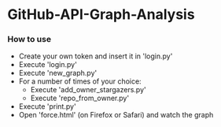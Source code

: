 # GitHub-API-Graph-Analysis

<!DOCTYPE html>
<html>
<body>
	
<h3>How to use</h3>
<ul>
  <li>Create your own token and insert it in 'login.py'</li>
  <li>Execute 'login.py'</li>
  <li>Execute 'new_graph.py'</li>
  <li>For a number of times of your choice:
    <ul>
    <li>Execute 'add_owner_stargazers.py'</li>
    <li>Execute 'repo_from_owner.py'</li>
    </ul>
  </li>
  <li>Execute 'print.py'</li>
  <li>Open 'force.html' (on Firefox or Safari) and watch the graph</li>
</ul>

</body>
</html>
